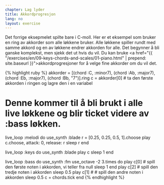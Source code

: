 ```yaml
---
chapter: Lag lyder
title: Akkordprogresjon
lang: no
layout: exercise
---
```


Det forrige eksepmelet spilte bare i C-moll. Her er et eksempel som bruker en ring av akkorder som alle løkkene bruker. Alle løkkene spiller rundt med samme akkord og en av løkkene endrer akkorden for alle. Det begynner å bli ganske komplekst, men sjekk det ut hvis du vil. Du kan bruke <a href="{{ "/exercises/en/09-keys-chords-and-scales/01-piano.html" | prepend: site.baseurl }}">akkordprogresjoner</a> for å velge fine akkorder om du vil det. 

{% highlight ruby %}
akkorder = [(chord :C, :minor7), (chord :Ab, :major7), (chord :Eb, :major7), (chord :Bb, "7")].ring
c = akkorder[0] # ta den første akkorden i ringen og lagre den i en variabel
# Denne kommer til å bli brukt i alle live løkkene og blir ticket videre av :bass løkken.

live_loop :melodi do
  use_synth :blade
  r = [0.25, 0.25, 0.5, 1].choose
  play c.choose, attack: 0, release: r
  sleep r
end

live_loop :keys do
  use_synth :blade
  play c
  sleep 1
end

live_loop :bass do
  use_synth :fm
  use_octave -2
  3.times do
    play c[0] # spill den første noten i akkorden, vi teller fra null
    sleep 1
  end
  play c[2] # spill den tredje noten i akkorden
  sleep 0.5
  play c[1] # # spill den andre noten i akkorden
  sleep 0.5
  c = chords.tick
end
{% endhighlight %}
